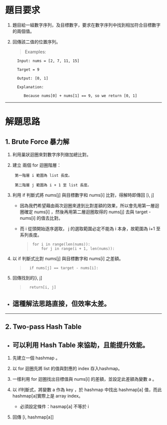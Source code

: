 # 題目要求

1. 題目給一組數字序列，及目標數字，要求在數字序列中找到相加符合目標數字的兩個值。

2. 回傳該二值的位置序列。

    > Examples:
    >    
         Input: nums = [2, 7, 11, 15]
        
         Target = 9
        
         Output: [0, 1]
        
         Explanation: 
        
            Because nums[0] + nums[1] == 9, so we return [0, 1]

-----------------

# 解題思路

## 1. Brute Force 暴力解

1. 利用巢狀迴圈來對數字序列做加總比對。

2. 建立 兩個 for 迴圈階層：

        第一階層 i 範圍為 list 長度。

        第二階層 j 範圍為 i + 1 至 list 長度。

3. 利用 if 判斷式將 nums[j] 與目標數字和 nums[i] 比對，得解時即傳回 [i, j]

    * 因為我們希望藉由兩次迴圈來達到比對差額的效果，所以會先用第一層迴圈確定 nums[i] ，然後再用第二層迴圈取得的 nums[j] 去與 target - nums[i] 的值去比對。

    * 而 i 從頭開始逐序選取， j 的選取範圍必定不能為 i 本身，故範圍為 i+1 至系列長度。

        >     for i in range(len(nums)):
        >         for j in range(i + 1, len(nums)):

4. 以 if 判斷式比對 nums[j] 與目標數字和 nums[i] 之差額。

    >       if nums[j] == target - nums[i]:

5. 回傳找到的[i, j]

    >       return[i, j]


* ##  這種解法思路直接，但效率太差。

----------------

## 2. Two-pass Hash Table 

* ## 可以利用 Hash Table 來協助，且能提升效能。

1. 先建立一個 hashmap 。

2. 以 for 迴圈先將 list 的值與對應的 index 存入hashmap。

3. 一樣利用 for 迴圈找出目標值與 nums[i] 的差額，並設定此差額為變數 a 。

4. 以 if判斷式，將變數 a 作為 key ，於 hashmap 中找出 hashmap[a] 值，而此hashmap[a]實際上是 array index。

    * 必須設定條件：hasmap[a] 不等於 i

5. 回傳 [i, hashmap[a]]
